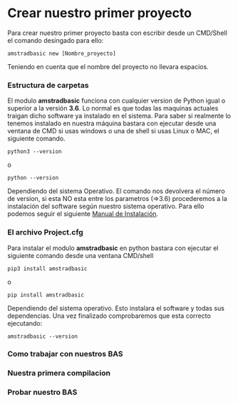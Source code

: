 # Crear nuestro primer proyecto

Para crear nuestro primer proyecto basta con escribir desde un CMD/Shell el comando desingado para ello:

```
amstradbasic new [Nombre_proyecto]
```

Teniendo en cuenta que el nombre del proyecto no llevara espacios.

### Estructura de carpetas

El modulo **amstradbasic** funciona con cualquier version de Python igual o superior a la versión **3.6**. Lo normal es que todas las maquinas actuales traigan dicho software ya instalado en el sistema. Para saber si realmente lo tenemos instalado en nuestra máquina bastara con ejecutar desde una ventana de CMD si usas windows o una de shell si usas Linux o MAC, el siguiente comando.

```shell
python3 --version
```
o

```shell
python --version
```

Dependiendo del sistema Operativo.
El comando nos devolvera el número de version, si esta NO esta entre los parametros (=>3.6) procederemos a la instalación del software según nuestro sistema operativo. Para ello podemos seguir el siguiente [Manual de Instalación](https://tutorial.djangogirls.org/es/python_installation/).

### El archivo Project.cfg

Para instalar el modulo **amstradbasic** en python bastara con ejecutar el siguiente comando desde una ventana CMD/shell 

```
pip3 install amstradbasic
```

o

```
pip install amstradbasic
```

Dependiendo del sistema operativo. Esto instalara el software y todas sus dependencias. Una vez finalizado comprobaremos que esta correcto ejecutando:

```shell
amstradbasic --version
```

### Como trabajar con nuestros BAS


### Nuestra primera compilacion

### Probar nuestro BAS




